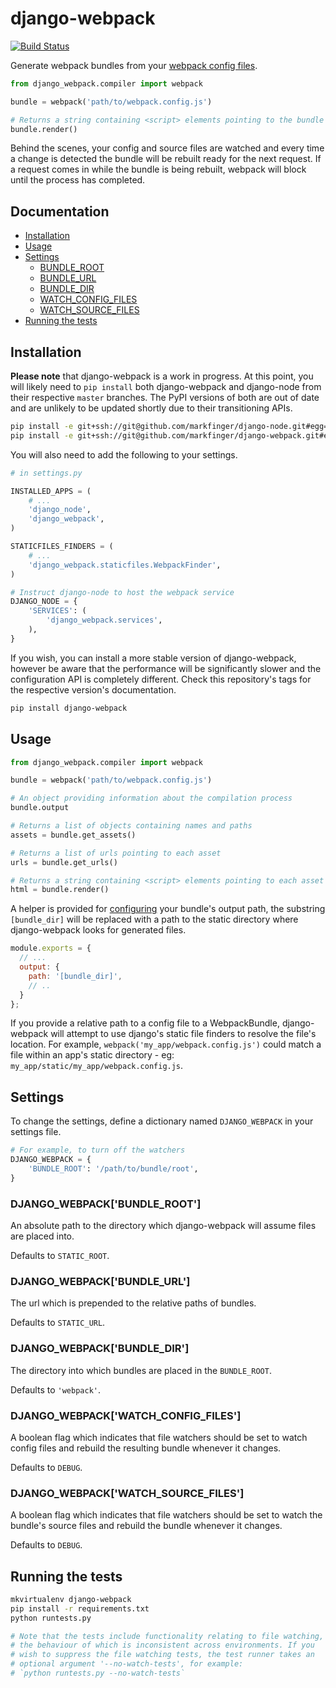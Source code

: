 django-webpack
==============

[![Build Status](https://travis-ci.org/markfinger/django-webpack.svg?branch=master)](https://travis-ci.org/markfinger/django-webpack)

Generate webpack bundles from your
[webpack config files](webpack.github.io/docs/configuration.html).

```python
from django_webpack.compiler import webpack

bundle = webpack('path/to/webpack.config.js')

# Returns a string containing <script> elements pointing to the bundle
bundle.render()
```

Behind the scenes, your config and source files are watched and 
every time a change is detected the bundle will be rebuilt ready 
for the next request. If a request comes in while the bundle is
being rebuilt, webpack will block until the process has completed.


Documentation
-------------

- [Installation](#installation)
- [Usage](#usage)
- [Settings](#settings)
  - [BUNDLE_ROOT](#django_webpackbundle_root)
  - [BUNDLE_URL](#django_webpackbundle_url)
  - [BUNDLE_DIR](#django_webpackbundle_dir)
  - [WATCH_CONFIG_FILES](#django_webpackwatch_config_files)
  - [WATCH_SOURCE_FILES](#django_webpackwatch_source_files)
- [Running the tests](#running-the-tests)


Installation
------------

**Please note** that django-webpack is a work in progress. At 
this point, you will likely need to `pip install` both django-webpack 
and django-node from their respective `master` branches. The 
PyPI versions of both are out of date and are unlikely to be 
updated shortly due to their transitioning APIs.

```bash
pip install -e git+ssh://git@github.com/markfinger/django-node.git#egg=django-node
pip install -e git+ssh://git@github.com/markfinger/django-webpack.git#egg=django-webpack
```

You will also need to add the following to your settings.

```python
# in settings.py

INSTALLED_APPS = (
    # ...
    'django_node',
    'django_webpack',
)

STATICFILES_FINDERS = (
    # ...
    'django_webpack.staticfiles.WebpackFinder',
)

# Instruct django-node to host the webpack service
DJANGO_NODE = {
    'SERVICES': (
        'django_webpack.services',
    ),
}
```

If you wish, you can install a more stable version of 
django-webpack, however be aware that the performance 
will be significantly slower and the configuration API 
is completely different. Check this repository's tags 
for the respective version's documentation.

```bash
pip install django-webpack
```


Usage
-----

```python
from django_webpack.compiler import webpack

bundle = webpack('path/to/webpack.config.js')

# An object providing information about the compilation process
bundle.output

# Returns a list of objects containing names and paths
assets = bundle.get_assets()

# Returns a list of urls pointing to each asset
urls = bundle.get_urls()

# Returns a string containing <script> elements pointing to each asset
html = bundle.render()
```

A helper is provided for [configuring](webpack.github.io/docs/configuration.html) 
your bundle's output path, the substring `[bundle_dir]` 
will be replaced with a path to the static directory where 
django-webpack looks for generated files.

```javascript
module.exports = {
  // ...
  output: {
    path: '[bundle_dir]',
    // ..
  }
};
```

If you provide a relative path to a config file to a 
WebpackBundle, django-webpack will attempt to use django's 
static file finders to resolve the file's location. 
For example, `webpack('my_app/webpack.config.js')` could 
match a file within an app's static directory - 
eg: `my_app/static/my_app/webpack.config.js`.


Settings
--------

To change the settings, define a dictionary named `DJANGO_WEBPACK` in your settings file.

```python
# For example, to turn off the watchers
DJANGO_WEBPACK = {
    'BUNDLE_ROOT': '/path/to/bundle/root',
}
```

### DJANGO_WEBPACK['BUNDLE_ROOT']

An absolute path to the directory which django-webpack will assume files are placed into.

Defaults to `STATIC_ROOT`.

### DJANGO_WEBPACK['BUNDLE_URL']

The url which is prepended to the relative paths of bundles.

Defaults to `STATIC_URL`.

### DJANGO_WEBPACK['BUNDLE_DIR']

The directory into which bundles are placed in the `BUNDLE_ROOT`.

Defaults to `'webpack'`.

### DJANGO_WEBPACK['WATCH_CONFIG_FILES']

A boolean flag which indicates that file watchers should be set to watch config
files and rebuild the resulting bundle whenever it changes.

Defaults to `DEBUG`.

### DJANGO_WEBPACK['WATCH_SOURCE_FILES']

A boolean flag which indicates that file watchers should be set to watch the bundle's
source files and rebuild the bundle whenever it changes.

Defaults to `DEBUG`.


Running the tests
-----------------

```bash
mkvirtualenv django-webpack
pip install -r requirements.txt
python runtests.py

# Note that the tests include functionality relating to file watching,
# the behaviour of which is inconsistent across environments. If you
# wish to suppress the file watching tests, the test runner takes an
# optional argument '--no-watch-tests', for example:
# `python runtests.py --no-watch-tests`
```
